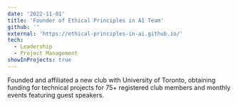 ```yaml
---
date: '2022-11-01'
title: 'Founder of Ethical Principles in AI Team'
github: ''
external: 'https://ethical-principles-in-ai.github.io/'
tech:
  - Leadership
  - Project Management
showInProjects: true
---
```


Founded and affiliated a new club with University of Toronto, obtaining funding for technical projects for 75+ registered club members and monthly events featuring guest speakers.
